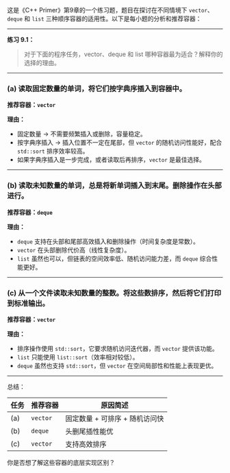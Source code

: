 这是《C++ Primer》第9章的一个练习题，题目在探讨在不同情境下 `vector`、`deque` 和 `list` 三种顺序容器的适用性。以下是每小题的分析和推荐容器：

---

**练习 9.1：**

> 对于下面的程序任务，vector、deque 和 list 哪种容器最为适合？解释你的选择的理由。

---

### (a) 读取固定数量的单词，将它们按字典序插入到容器中。

**推荐容器：`vector`**

**理由：**

- 固定数量 → 不需要频繁插入或删除，容量稳定。
- 按字典序插入 → 插入位置不一定在尾部，但 `vector` 的随机访问性能好，配合 `std::sort` 排序效率较高。
- 如果字典序插入是一步完成，或者读取后再排序，`vector` 是最佳选择。

---

### (b) 读取未知数量的单词，总是将新单词插入到末尾。删除操作在头部进行。

**推荐容器：`deque`**

**理由：**

- `deque` 支持在头部和尾部高效插入和删除操作（时间复杂度是常数）。
- `vector` 在头部删除代价高（线性复杂度）。
- `list` 虽然也可以，但链表的空间效率低、随机访问能力差，而 `deque` 综合性能更好。

---

### (c) 从一个文件读取未知数量的整数。将这些数排序，然后将它们打印到标准输出。

**推荐容器：`vector`**

**理由：**

- 排序操作使用 `std::sort`，它要求随机访问迭代器，而 `vector` 提供该功能。
- `list` 只能使用 `list::sort`（效率相对较低）。
- `deque` 虽然也支持 `std::sort`，但 `vector` 在空间局部性和性能上表现更优。

---

总结：

| 任务 | 推荐容器 | 原因简述                       |
| ---- | -------- | ------------------------------ |
| (a)  | `vector` | 固定数量 + 可排序 + 随机访问快 |
| (b)  | `deque`  | 头删尾插性能优                 |
| (c)  | `vector` | 支持高效排序                   |

你是否想了解这些容器的底层实现区别？
